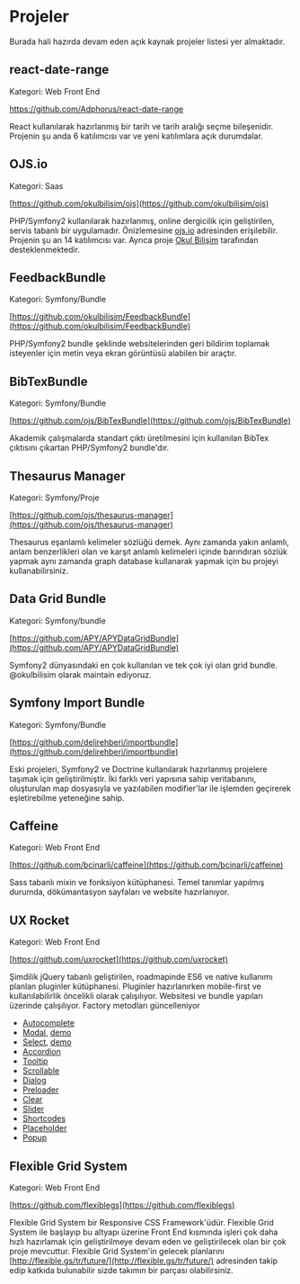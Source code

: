 # Projeler

Burada hali hazırda devam eden açık kaynak projeler listesi yer almaktadır.

## react-date-range

Kategori: Web Front End

https://github.com/Adphorus/react-date-range

React kullanılarak hazırlanmış bir tarih ve tarih aralığı seçme bileşenidir. Projenin şu anda 6 katılımcısı var ve yeni katılımlara açık durumdalar.

## OJS.io

Kategori: Saas

[https://github.com/okulbilisim/ojs](https://github.com/okulbilisim/ojs)

PHP/Symfony2 kullanılarak hazırlanmış, online dergicilik için geliştirilen, servis tabanlı bir uygulamadır. Önizlemesine [ojs.io](http://ojs.io) adresinden erişilebilir. Projenin şu an 14 katılımcısı var. Ayrıca proje [Okul Bilişim](http://okulbilisim.com) tarafından desteklenmektedir.

## FeedbackBundle

Kategori: Symfony/Bundle

[https://github.com/okulbilisim/FeedbackBundle](https://github.com/okulbilisim/FeedbackBundle)

PHP/Symfony2 bundle şeklinde websitelerinden geri bildirim toplamak isteyenler için metin veya ekran görüntüsü alabilen bir araçtır.

## BibTexBundle

Kategori: Symfony/Bundle

[https://github.com/ojs/BibTexBundle](https://github.com/ojs/BibTexBundle)

Akademik çalışmalarda standart çıktı üretilmesini için kullanılan BibTex çıktısını çıkartan PHP/Symfony2 bundle'dır.

## Thesaurus Manager

Kategori: Symfony/Proje

[https://github.com/ojs/thesaurus-manager](https://github.com/ojs/thesaurus-manager)

Thesaurus eşanlamlı kelimeler sözlüğü demek. Aynı zamanda yakın anlamlı, anlam benzerlikleri olan ve karşıt anlamlı kelimeleri içinde barındıran sözlük yapmak aynı zamanda graph database kullanarak yapmak için bu projeyi kullanabilirsiniz.


## Data Grid Bundle

Kategori: Symfony/bundle

[https://github.com/APY/APYDataGridBundle](https://github.com/APY/APYDataGridBundle)

Symfony2 dünyasındaki en çok kullanılan ve tek çok iyi olan grid bundle. @okulbilisim olarak maintain ediyoruz.


## Symfony Import Bundle

Kategori: Symfony/Bundle

[https://github.com/delirehberi/importbundle](https://github.com/delirehberi/importbundle)

Eski projeleri, Symfony2 ve Doctrine kullanılarak hazırlanmış projelere taşımak için geliştirilmiştir. İki farklı veri yapısına sahip veritabanını, oluşturulan map dosyasıyla ve yazılabilen modifier'lar ile işlemden geçirerek eşletirebilme yeteneğine sahip.

## Caffeine

Kategori: Web Front End

[https://github.com/bcinarli/caffeine](https://github.com/bcinarli/caffeine)

Sass tabanlı mixin ve fonksiyon kütüphanesi. Temel tanımlar yapılmış durumda, dökümantasyon sayfaları ve website hazırlanıyor.

## UX Rocket

Kategori: Web Front End

[https://github.com/uxrocket](https://github.com/uxrocket)

Şimdilik jQuery tabanlı geliştirilen, roadmapinde ES6 ve native kullanımı planlan pluginler kütüphanesi. Pluginler hazırlanırken mobile-first ve kullanılabilirlik öncelikli olarak çalışılıyor. Websitesi ve bundle yapıları üzerinde çalışılıyor. Factory metodları güncelleniyor

* [Autocomplete](https://github.com/uxrocket/uxrocket.autocomplete)
* [Modal](https://github.com/uxrocket/uxrocket.modal), [demo](https://uxrocket.github.io/uxrocket.modal)
* [Select](https://github.com/uxrocket/uxrocket.select), [demo](https://uxrocket.github.io/uxrocket.select)
* [Accordion](https://github.com/uxrocket/uxrocket.accordion)
* [Tooltip](https://github.com/uxrocket/uxrocket.tooltip)
* [Scrollable](https://github.com/uxrocket/uxrocket.scrollable)
* [Dialog](https://github.com/uxrocket/uxrocket.dialog)
* [Preloader](https://github.com/uxrocket/uxrocket.preloader)
* [Clear](https://github.com/uxrocket/uxrocket.clear)
* [Slider](https://github.com/uxrocket/uxrocket.rotator)
* [Shortcodes](https://github.com/uxrocket/uxrocket.shortcodes)
* [Placeholder](https://github.com/uxrocket/uxrocket.placeholder)
* [Popup](https://github.com/uxrocket/uxrocket.popup)

## Flexible Grid System

Kategori: Web Front End

[https://github.com/flexiblegs](https://github.com/flexiblegs)

Flexible Grid System bir Responsive CSS Framework'üdür. Flexible Grid System ile başlayıp bu altyapı üzerine Front End kısmında işleri çok daha hızlı hazırlamak için geliştirilmeye devam eden ve geliştirilecek olan bir çok proje mevcuttur. Flexible Grid System'in gelecek planlarını [http://flexible.gs/tr/future/](http://flexible.gs/tr/future/) adresinden takip edip katkıda bulunabilir sizde takımın bir parçası olabilirsiniz.
